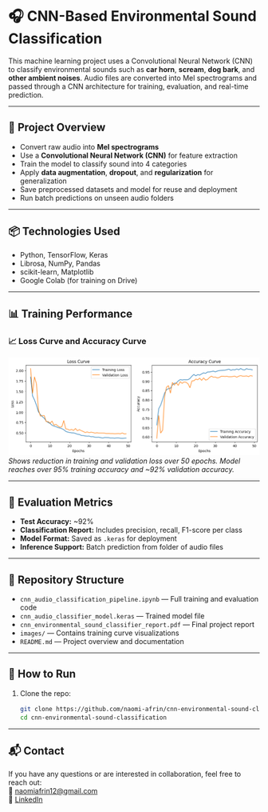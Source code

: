 # 🎧 CNN-Based Environmental Sound Classification

This machine learning project uses a Convolutional Neural Network (CNN) to classify environmental sounds such as **car horn**, **scream**, **dog bark**, and **other ambient noises**. Audio files are converted into Mel spectrograms and passed through a CNN architecture for training, evaluation, and real-time prediction.

---

## 🧠 Project Overview

- Convert raw audio into **Mel spectrograms**
- Use a **Convolutional Neural Network (CNN)** for feature extraction
- Train the model to classify sound into 4 categories
- Apply **data augmentation**, **dropout**, and **regularization** for generalization
- Save preprocessed datasets and model for reuse and deployment
- Run batch predictions on unseen audio folders

---

## 📦 Technologies Used

- Python, TensorFlow, Keras
- Librosa, NumPy, Pandas
- scikit-learn, Matplotlib
- Google Colab (for training on Drive)

---

## 📊 Training Performance


### 📈 Loss Curve and Accuracy Curve
![Accuracy Curve](images/Accuracy_curve.png)
*Shows reduction in training and validation loss over 50 epochs.*
*Model reaches over 95% training accuracy and ~92% validation accuracy.*

---

## 🧪 Evaluation Metrics

- **Test Accuracy:** ~92%
- **Classification Report:** Includes precision, recall, F1-score per class
- **Model Format:** Saved as `.keras` for deployment
- **Inference Support:** Batch prediction from folder of audio files

---

## 📂 Repository Structure

- `cnn_audio_classification_pipeline.ipynb` — Full training and evaluation code
- `cnn_audio_classifier_model.keras` — Trained model file
- `cnn_environmental_sound_classifier_report.pdf` — Final project report
- `images/` — Contains training curve visualizations
- `README.md` — Project overview and documentation


---

## 🚀 How to Run

1. Clone the repo:
   ```bash
   git clone https://github.com/naomi-afrin/cnn-environmental-sound-classification.git
   cd cnn-environmental-sound-classification
---
## 📬 Contact

If you have any questions or are interested in collaboration, feel free to reach out:  
📧 naomiafrin12@gmail.com  
🔗 [LinkedIn](https://www.linkedin.com/in/naomi-jalil-240160227/)
